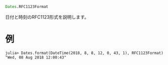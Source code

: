 ```julia
Dates.RFC1123Format
```

日付と時刻のRFC1123形式を説明します。

# 例

```jldoctest
julia> Dates.format(DateTime(2018, 8, 8, 12, 0, 43, 1), RFC1123Format)
"Wed, 08 Aug 2018 12:00:43"
```
